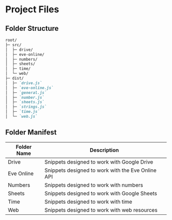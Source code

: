 # Project Files

## Folder Structure

```md
root/  
├─ src/
│  ├─ drive/
│  ├─ eve-online/
│  ├─ numbers/
│  ├─ sheets/
│  ├─ time/
│  └─ web/
├─ dist/ 
│  ├─ `drive.js`
│  ├─ `eve-online.js`
│  ├─ `general.js`
│  ├─ `number.js`
│  ├─ `sheets.js`
│  ├─ `strings.js`
│  ├─ `time.js`
│  └─ `web.js`

```

## Folder Manifest

|Folder Name|Description|
|-----------|-----------|
|Drive|Snippets designed to work with Google Drive|
|Eve Online|Snippets designed to work with the Eve Online API|
|Numbers|Snippets designed to work with numbers|
|Sheets|Snippets designed to work with Google Sheets|
|Time|Snippets designed to work with time|
|Web|Snippets designed to work with web resources|
